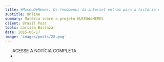 ```yaml
---
title: #MuseuDeMemes: Os fenômenos da internet entram para a história e viram objeto de estudo aprofundado neste projeto
subtitle: Online
summary: Matéria sobre o projeto MUSEUdeMEMES
client: Brasil Post
tools: Larissa Baltazar
date: 2015-06-17
image: 'images/posts/28.png'
---
```




<div class="post__share"><ul class="share__list list-reset">ACESSE A NOTÍCIA COMPLETA<li class="share__item" style="margin-left: 10px"><a class="share__link share__facebook" style="background: #fa5657" href="http://www.brasilpost.com.br/2015/06/17/museu-de-memes_n_7603866.html?utm_hp_ref=brazil&ir=Brazil&utm_source=dlvr.it&utm_medium=twitter" 
onclick=window.open(this.href, 'pop-up', 'left=20,top=20,width=500,height=500,toolbar=1,resizable=0'); return false;" title="Link" rel="nofollow"><i class="fa-solid fa-link"></i></a></li></ul></div>
<!-- <div class="gallery-box"><div class="gallery"><img src="/clipping/images/example-1.jpg" loading="lazy" alt="Project"><img src="/clipping/images/example-2.jpg" loading="lazy" alt="Project"></div><em>Gallery / <a href="https://www.freepik.com/" target="_blank">Freepic</a></em></div> -->